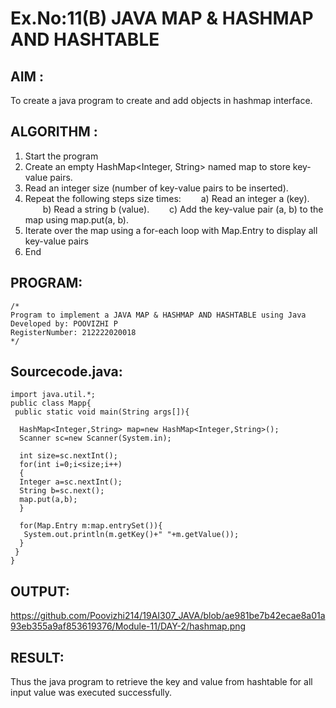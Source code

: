 # Ex.No:11(B)   JAVA MAP & HASHMAP AND HASHTABLE
## AIM :
To create a java program to create and add objects  in hashmap interface.

## ALGORITHM :

1.	Start the program
2. Create an empty HashMap<Integer, String> named map to store key-value pairs.
3. Read an integer size (number of key-value pairs to be inserted).
4. Repeat the following steps size times:
  a) Read an integer a (key).
  b) Read a string b (value).
  c) Add the key-value pair (a, b) to the map using map.put(a, b).
5. Iterate over the map using a for-each loop with Map.Entry to display all key-value pairs
6.	End




## PROGRAM:
 ```
/*
Program to implement a JAVA MAP & HASHMAP AND HASHTABLE using Java
Developed by: POOVIZHI P
RegisterNumber: 212222020018
*/
```

## Sourcecode.java:
```
import java.util.*;  
public class Mapp{  
 public static void main(String args[]){ 
     
  HashMap<Integer,String> map=new HashMap<Integer,String>(); 
  Scanner sc=new Scanner(System.in);
  
  int size=sc.nextInt();
  for(int i=0;i<size;i++)
  {
  Integer a=sc.nextInt();
  String b=sc.next();
  map.put(a,b);  
  } 
 
  for(Map.Entry m:map.entrySet()){  
   System.out.println(m.getKey()+" "+m.getValue());  
  }  
 }  
}  
```




## OUTPUT:

https://github.com/Poovizhi214/19AI307_JAVA/blob/ae981be7b42ecae8a01a93eb355a9af853619376/Module-11/DAY-2/hashmap.png


## RESULT:
Thus the java program to retrieve the key and value from hashtable for all input value was executed successfully.








